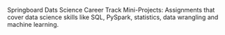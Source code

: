 Springboard Dats Science Career Track Mini-Projects: Assignments that cover data science skills like SQL, PySpark, statistics, data wrangling and machine learning.
